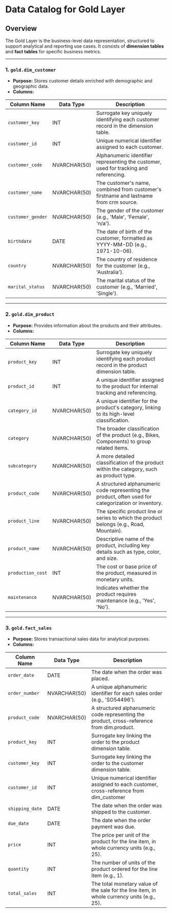 # Data Catalog for Gold Layer

## Overview
The Gold Layer is the business-level data representation, structured to support analytical and reporting use cases. It consists of **dimension tables** and **fact tables** for specific business metrics.

---

### 1. **`gold.dim_customer`**
- **Purpose:** Stores customer details enriched with demographic and geographic data.
- **Columns:**

| Column Name      | Data Type     | Description                                                                                  |
|------------------|---------------|----------------------------------------------------------------------------------------------|
| `customer_key`    | INT           | Surrogate key uniquely identifying each customer record in the dimension table.              |
| `customer_id`      | INT           | Unique numerical identifier assigned to each customer.                                       |
| `customer_code`    | NVARCHAR(50)  | Alphanumeric identifier representing the customer, used for tracking and referencing.        |
| `customer_name`    | NVARCHAR(50)  | The customer's name, combined from customer's firstname and lastname from crm source.        |
| `customer_gender`  | NVARCHAR(50)  | The gender of the customer (e.g., 'Male', 'Female', 'n/a').                                  |
| `birthdate`        | DATE          | The date of birth of the customer, formatted as YYYY-MM-DD (e.g., 1971-10-06).               |
| `country`          | NVARCHAR(50)  | The country of residence for the customer (e.g., 'Australia').                               |
| `marital_status`   | NVARCHAR(50)  | The marital status of the customer (e.g., 'Married', 'Single').                              |


---

### 2. **`gold.dim_product`**
- **Purpose:** Provides information about the products and their attributes.
- **Columns:**

| Column Name         | Data Type     | Description                                                                                   |
|---------------------|---------------|-----------------------------------------------------------------------------------------------|
| `product_key`         | INT           | Surrogate key uniquely identifying each product record in the product dimension table.        |
| `product_id`          | INT           | A unique identifier assigned to the product for internal tracking and referencing.            |
| `category_id`         | NVARCHAR(50)  | A unique identifier for the product's category, linking to its high-level classification.     |
| `category`           | NVARCHAR(50)  | The broader classification of the product (e.g., Bikes, Components) to group related items.   |
| `subcategory`         | NVARCHAR(50)  | A more detailed classification of the product within the category, such as product type.      |
| `product_code`        | NVARCHAR(50)  | A structured alphanumeric code representing the product, often used for categorization or inventory. |
| `product_line`        | NVARCHAR(50)  | The specific product line or series to which the product belongs (e.g., Road, Mountain).      |
| `product_name`        | NVARCHAR(50)  | Descriptive name of the product, including key details such as type, color, and size.         |
| `production_cost`     | INT           | The cost or base price of the product, measured in monetary units.                            |
| `maintenance`        | NVARCHAR(50)  | Indicates whether the product requires maintenance (e.g., 'Yes', 'No').                       |

---

### 3. **`gold.fact_sales`**
- **Purpose:** Stores transactional sales data for analytical purposes.
- **Columns:**

| Column Name     | Data Type     | Description                                                                                   |
|-----------------|---------------|-----------------------------------------------------------------------------------------------|
| `order_date`      | DATE          | The date when the order was placed.                                                           |
| `order_number`    | NVARCHAR(50)  | A unique alphanumeric identifier for each sales order (e.g., 'SO54496').                      |
| `product_code`  | NVARCHAR(50)  | A structured alphanumeric code representing the product, cross-reference from dim.product.    |
| `product_key`     | INT           | Surrogate key linking the order to the product dimension table.                               |
| `customer_key`    | INT           | Surrogate key linking the order to the customer dimension table.                              |
| `customer_id`   | INT           | Unique numerical identifier assigned to each customer, cross-reference from dim_customer      |
| `shipping_date`   | DATE          | The date when the order was shipped to the customer.                                          |
| `due_date`        | DATE          | The date when the order payment was due.                                                      |
| `price`           | INT           | The price per unit of the product for the line item, in whole currency units (e.g., 25).      |
| `quantity`        | INT           | The number of units of the product ordered for the line item (e.g., 1).                       |
| `total_sales`    | INT           | The total monetary value of the sale for the line item, in whole currency units (e.g., 25).   |
